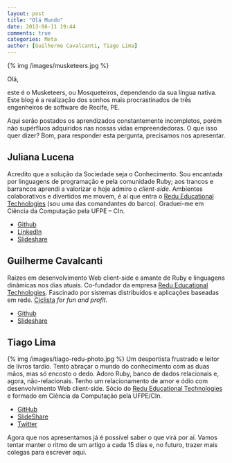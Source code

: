 ```yaml
---
layout: post
title: "Olá Mundo"
date: 2013-06-11 19:44
comments: true
categories: Meta
author: [Guilherme Cavalcanti, Tiago Lima]
---
```


{% img /images/musketeers.jpg %}

Olá,

este é o Musketeers, ou Mosqueteiros, dependendo da sua língua nativa. Este blog é a realização dos sonhos mais procrastinados de três engenheiros de software de Recife, PE.

Aqui serão postados os aprendizados constantemente incompletos, porém não supérfluos adquiridos nas nossas vidas empreendedoras. O que isso quer dizer? Bom, para responder esta pergunta, precisamos nos apresentar.

## Juliana Lucena

Acredito que a solução da Sociedade seja o Conhecimento. Sou encantada por linguagens de programação e pela comunidade Ruby; aos trancos e barrancos aprendi a valorizar e hoje admiro o *client-side*. Ambientes colaborativos e divertidos me movem, é aí que entra o [Redu Educational Technologies](http://redu.com.br) (sou uma das comandantes do barco). Graduei-me em Ciência da Computação pela UFPE – CIn.

- [Github](http://github.com/julianalucena)
- [LinkedIn](http://br.linkedin.com/in/julianalucena)
- [Slideshare](http://www.slideshare.net/JulianaLucena)

## Guilherme Cavalcanti

Raízes em desenvolvimento Web client-side e amante de Ruby e linguagens dinâmicas nos dias atuais. Co-fundador da empresa [Redu Educational Technologies](http://redu.com.br). Fascinado por sistemas distribuídos e aplicações baseadas em rede. [Ciclista](http://www.strava.com/athletes/1339443) *for fun and profit*.

- [Github](http://github.com/guiocavalcanti)
- [Slideshare](http://www.slideshare.net/guiocavalcanti/)

## Tiago Lima

{% img /images/tiago-redu-photo.jpg %}
Um desportista frustrado e leitor de livros tardio. Tento abraçar o mundo do conhecimento com as duas mãos, mas só encosto o dedo. Adoro Ruby, banco de dados relacionais e, agora, não-relacionais. Tenho um relacionamento de amor e ódio com desenvolvimento Web client-side. Sócio do [Redu Educational Technologies](http://redu.com.br) e formado em Ciência da Computação pela UFPE/CIn.

- [GitHub](http://github.com/fltiago)
- [SlideShare](http://www.slideshare.net/TiagoLima8)
- [Twitter](https://twitter.com/fltiago)

Agora que nos apresentamos já é possível saber o que virá por aí. Vamos tentar manter o ritmo de um artigo a cada 15 dias e, no futuro, trazer mais colegas para escrever aqui.

